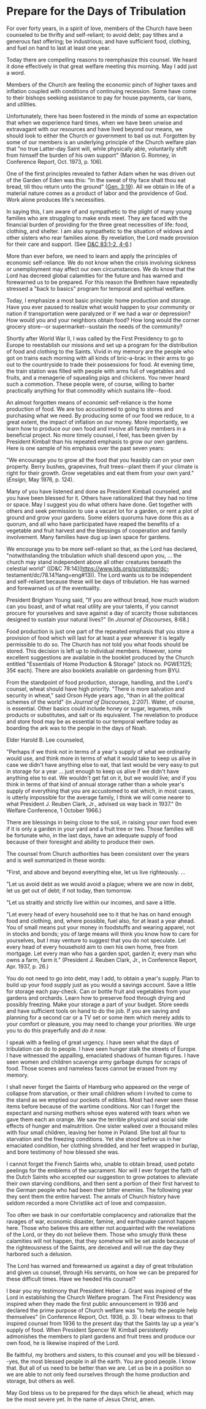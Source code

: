 # Prepare for the Days of Tribulation

For over forty years, in a spirit of love, members of the Church have been
counseled to be thrifty and self-reliant; to avoid debt; pay tithes and a
generous fast offering; be industrious; and have sufficient food, clothing,
and fuel on hand to last at least one year.

Today there are compelling reasons to reemphasize this counsel. We heard it
done effectively in that great welfare meeting this morning. May I add just a
word.

Members of the Church are feeling the economic pinch of higher taxes and
inflation coupled with conditions of continuing recession. Some have come to
their bishops seeking assistance to pay for house payments, car loans, and
utilities.

Unfortunately, there has been fostered in the minds of some an expectation
that when we experience hard times, when we have been unwise and extravagant
with our resources and have lived beyond our means, we should look to either
the Church or government to bail us out. Forgotten by some of our members is
an underlying principle of the Church welfare plan that "no true Latter-day
Saint will, while physically able, voluntarily shift from himself the burden
of his own support" (Marion G. Romney, in Conference Report, Oct. 1973, p.
106).

One of the first principles revealed to father Adam when he was driven out of
the Garden of Eden was this: "In the sweat of thy face shalt thou eat bread,
till thou return unto the ground" ([Gen.
3:19](https://www.lds.org/scriptures/ot/gen/3.19?lang=eng#18)). All we obtain
in life of a material nature comes as a product of labor and the providence of
God. Work alone produces life's necessities.

In saying this, I am aware of and sympathetic to the plight of many young
families who are struggling to make ends meet. They are faced with the
financial burden of providing for the three great necessities of life: food,
clothing, and shelter. I am also sympathetic to the situation of widows and
other sisters who rear families alone. By revelation, the Lord made provision
for their care and support. (See [D&amp;C 83:1-2,
4-6](https://www.lds.org/scriptures/dc-testament/dc/83.1-2%2C4-6?lang=eng#0).)

More than ever before, we need to learn and apply the principles of economic
self-reliance. We do not know when the crisis involving sickness or
unemployment may affect our own circumstances. We do know that the Lord has
decreed global calamities for the future and has warned and forewarned us to
be prepared. For this reason the Brethren have repeatedly stressed a "back to
basics" program for temporal and spiritual welfare.

Today, I emphasize a most basic principle: home production and storage. Have
you ever paused to realize what would happen to your community or nation if
transportation were paralyzed or if we had a war or depression? How would you
and your neighbors obtain food? How long would the corner grocery store--or
supermarket--sustain the needs of the community?

Shortly after World War II, I was called by the First Presidency to go to
Europe to reestablish our missions and set up a program for the distribution
of food and clothing to the Saints. Vivid in my memory are the people who got
on trains each morning with all kinds of bric-a-brac in their arms to go out
to the countryside to trade their possessions for food. At evening time, the
train station was filled with people with arms full of vegetables and fruits,
and a menagerie of squealing pigs and chickens. You never heard such a
commotion. These people were, of course, willing to barter practically
anything for that commodity which sustains life--food.

An almost forgotten means of economic self-reliance is the home production of
food. We are too accustomed to going to stores and purchasing what we need. By
producing some of our food we reduce, to a great extent, the impact of
inflation on our money. More importantly, we learn how to produce our own food
and involve all family members in a beneficial project. No more timely
counsel, I feel, has been given by President Kimball than his repeated
emphasis to grow our own gardens. Here is one sample of his emphasis over the
past seven years:

"We encourage you to grow all the food that you feasibly can on your own
property. Berry bushes, grapevines, fruit trees--plant them if your climate is
right for their growth. Grow vegetables and eat them from your own yard."
(_Ensign,_ May 1976, p. 124).

Many of you have listened and done as President Kimball counseled, and you
have been blessed for it. Others have rationalized that they had no time or
space. May I suggest you do what others have done. Get together with others
and seek permission to use a vacant lot for a garden, or rent a plot of ground
and grow your gardens. Some elders quorums have done this as a quorum, and all
who have participated have reaped the benefits of a vegetable and fruit
harvest and the blessings of cooperation and family involvement. Many families
have dug up lawn space for gardens.

We encourage you to be more self-reliant so that, as the Lord has declared,
"notwithstanding the tribulation which shall descend upon you, ... the church
may stand independent above all other creatures beneath the celestial world"
([D&amp;C 78:14](https://www.lds.org/scriptures/dc-
testament/dc/78.14?lang=eng#13)). The Lord wants us to be independent and
self-reliant because these will be days of tribulation. He has warned and
forewarned us of the eventuality.

President Brigham Young said, "If you are without bread, how much wisdom can
you boast, and of what real utility are your talents, if you cannot procure
for yourselves and save against a day of scarcity those substances designed to
sustain your natural lives?" (In _Journal of Discourses,_ 8:68.)

Food production is just one part of the repeated emphasis that you store a
provision of food which will last for at least a year wherever it is legally
permissible to do so. The Church has not told you what foods should be stored.
This decision is left up to individual members. However, some excellent
suggestions are available in the booklet produced by the Church entitled
"Essentials of Home Production &amp; Storage" (stock no. PGWE1125; 35¢ each).
There are also booklets available on gardening from BYU.

From the standpoint of food production, storage, handling, and the Lord's
counsel, wheat should have high priority. "There is more salvation and
security in wheat," said Orson Hyde years ago, "than in all the political
schemes of the world" (in _Journal of Discourses,_ 2:207). Water, of course,
is essential. Other basics could include honey or sugar, legumes, milk
products or substitutes, and salt or its equivalent. The revelation to produce
and store food may be as essential to our temporal welfare today as boarding
the ark was to the people in the days of Noah.

Elder Harold B. Lee counseled,

"Perhaps if we think not in terms of a year's supply of what we ordinarily
would use, and think more in terms of what it would take to keep us alive in
case we didn't have anything else to eat, that last would be very easy to put
in storage for a year ... just enough to keep us alive if we didn't have
anything else to eat. We wouldn't get fat on it, but we would live; and if you
think in terms of that kind of annual storage rather than a whole year's
supply of everything that you are accustomed to eat which, in most cases, is
utterly impossible for the average family, I think we will come nearer to what
President J. Reuben Clark, Jr., advised us way back in 1937." (In Welfare
Conference, 1 October 1966.)

There are blessings in being close to the soil, in raising your own food even
if it is only a garden in your yard and a fruit tree or two. Those families
will be fortunate who, in the last days, have an adequate supply of food
because of their foresight and ability to produce their own.

The counsel from Church authorities has been consistent over the years and is
well summarized in these words:

"First, and above and beyond everything else, let us live righteously. ...

"Let us avoid debt as we would avoid a plague; where we are now in debt, let
us get out of debt; if not today, then tomorrow.

"Let us straitly and strictly live within our incomes, and save a little.

"Let every head of every household see to it that he has on hand enough food
and clothing, and, where possible, fuel also, for at least a year ahead. You
of small means put your money in foodstuffs and wearing apparel, not in stocks
and bonds; you of large means will think you know how to care for yourselves,
but I may venture to suggest that you do not speculate. Let every head of
every household aim to own his own home, free from mortgage. Let every man who
has a garden spot, garden it; every man who owns a farm, farm it." (President
J. Reuben Clark, Jr., in Conference Report, Apr. 1937, p. 26.)

You do not need to go into debt, may I add, to obtain a year's supply. Plan to
build up your food supply just as you would a savings account. Save a little
for storage each pay-check. Can or bottle fruit and vegetables from your
gardens and orchards. Learn how to preserve food through drying and possibly
freezing. Make your storage a part of your budget. Store seeds and have
sufficient tools on hand to do the job. If you are saving and planning for a
second car or a TV set or some item which merely adds to your comfort or
pleasure, you may need to change your priorities. We urge you to do this
prayerfully and _do it now._

I speak with a feeling of great urgency. I have seen what the days of
tribulation can do to people. I have seen hunger stalk the streets of Europe.
I have witnessed the appalling, emaciated shadows of human figures. I have
seen women and children scavenge army garbage dumps for scraps of food. Those
scenes and nameless faces cannot be erased from my memory.

I shall never forget the Saints of Hamburg who appeared on the verge of
collapse from starvation, or their small children whom I invited to come to
the stand as we emptied our pockets of edibles. Most had never seen these
items before because of the wartime conditions. Nor can I forget the expectant
and nursing mothers whose eyes watered with tears when we gave them each an
orange. We saw the terrible physical and social side effects of hunger and
malnutrition. One sister walked over a thousand miles with four small
children, leaving her home in Poland. She lost all four to starvation and the
freezing conditions. Yet she stood before us in her emaciated condition, her
clothing shredded, and her feet wrapped in burlap, and bore testimony of how
blessed she was.

I cannot forget the French Saints who, unable to obtain bread, used potato
peelings for the emblems of the sacrament. Nor will I ever forget the faith of
the Dutch Saints who accepted our suggestion to grow potatoes to alleviate
their own starving conditions, and then sent a portion of their first harvest
to the German people who had been their bitter enemies. The following year
they sent them the entire harvest. The annals of Church history have seldom
recorded a more Christlike act of love and compassion.

Too often we bask in our comfortable complacency and rationalize that the
ravages of war, economic disaster, famine, and earthquake cannot happen here.
Those who believe this are either not acquainted with the revelations of the
Lord, or they do not believe them. Those who smugly think these calamities
will not happen, that they somehow will be set aside because of the
righteousness of the Saints, are deceived and will rue the day they harbored
such a delusion.

The Lord has warned and forewarned us against a day of great tribulation and
given us counsel, through His servants, on how we can be prepared for these
difficult times. Have we heeded His counsel?

I bear you my testimony that President Heber J. Grant was inspired of the Lord
in establishing the Church Welfare program. The First Presidency was inspired
when they made the first public announcement in 1936 and declared the prime
purpose of Church welfare was "to help the people help themselves" (in
Conference Report, Oct. 1936, p. 3). I bear witness to that inspired counsel
from 1936 to the present day that the Saints lay up a year's supply of food.
When President Spencer W. Kimball persistently admonishes the members to plant
gardens and fruit trees and produce our own food, he is likewise inspired of
the Lord.

Be faithful, my brothers and sisters, to this counsel and you will be blessed
--yes, the most blessed people in all the earth. You are good people. I know
that. But all of us need to be better than we are. Let us be in a position so
we are able to not only feed ourselves through the home production and
storage, but others as well.

May God bless us to be prepared for the days which lie ahead, which may be the
most severe yet. In the name of Jesus Christ, amen.


